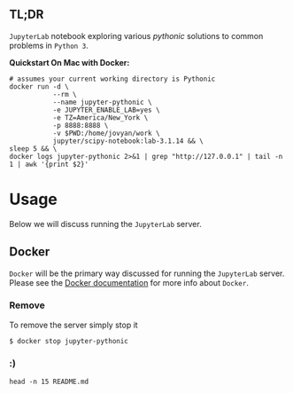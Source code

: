 ## TL;DR
`JupyterLab` notebook exploring various *pythonic* solutions to common problems
in `Python 3`.

**Quickstart On Mac with Docker:**
```
# assumes your current working directory is Pythonic
docker run -d \
           --rm \
           --name jupyter-pythonic \
           -e JUPYTER_ENABLE_LAB=yes \
           -e TZ=America/New_York \
           -p 8888:8888 \
           -v $PWD:/home/jovyan/work \
           jupyter/scipy-notebook:lab-3.1.14 && \
sleep 5 && \
docker logs jupyter-pythonic 2>&1 | grep "http://127.0.0.1" | tail -n 1 | awk '{print $2}'
```

# Usage
Below we will discuss running the `JupyterLab` server.

## Docker
`Docker` will be the primary way discussed for running the `JupyterLab` server.
Please see the [Docker documentation](https://docs.docker.com/get-started/overview/)
for more info about `Docker`.

### Remove
To remove the server simply stop it
```
$ docker stop jupyter-pythonic
```

### :)
```
head -n 15 README.md
```
